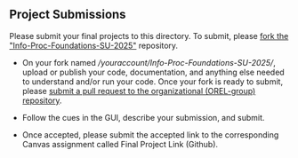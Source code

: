 ## Project Submissions

Please submit your final projects to this directory. To submit, please [fork the "Info-Proc-Foundations-SU-2025"](https://github.com/OREL-group/Info-Proc-Foundations-SU-2025/fork) repository. 

* On your fork named <i>/youraccount/Info-Proc-Foundations-SU-2025/</i>, upload or publish your code, documentation, and anything else needed to understand and/or run your code. Once your fork is ready to submit, please [submit a pull request to the organizational (OREL-group) repository](https://github.com/OREL-group/Info-Proc-Foundations-SU-2025/pulls).

* Follow the cues in the GUI, describe your submission, and submit.

* Once accepted, please submit the accepted link to the corresponding Canvas assignment called Final Project Link (Github).


